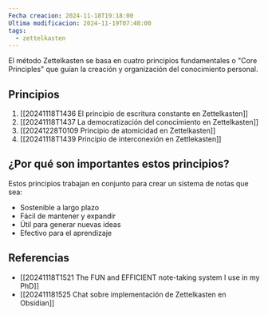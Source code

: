 ```yaml
---
Fecha creacion: 2024-11-18T19:18:00
Ultima modificacion: 2024-11-19T07:48:00
tags:
  - zettelkasten
---
```

El método Zettelkasten se basa en cuatro principios fundamentales o "Core Principles" que guían la creación y organización del conocimiento personal.

## Principios

1. [[20241118T1436 El principio de escritura constante en Zettelkasten]]
2. [[20241118T1437 La democratización del conocimiento en Zettelkasten]]
3. [[20241228T0109 Principio de atomicidad en Zettelkasten]]
4. [[20241118T1439 Principio de interconexión en Zettlekasten]]

## ¿Por qué son importantes estos principios?

Estos principios trabajan en conjunto para crear un sistema de notas que sea:
- Sostenible a largo plazo
- Fácil de mantener y expandir
- Útil para generar nuevas ideas
- Efectivo para el aprendizaje

## Referencias
- [[20241118T1521 The FUN and EFFICIENT note-taking system I use in my PhD]]
- [[202411181525 Chat sobre implementación de Zettelkasten en Obsidian]]


